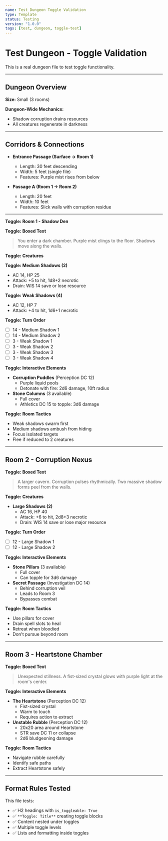 ```yaml
---
name: Test Dungeon Toggle Validation
type: Template
status: Testing
version: "1.0.0"
tags: [test, dungeon, toggle-test]
---
```


# Test Dungeon - Toggle Validation

This is a real dungeon file to test toggle functionality.

---

## Dungeon Overview

**Size:** Small (3 rooms)

**Dungeon-Wide Mechanics:**
- Shadow corruption drains resources
- All creatures regenerate in darkness

---

## Corridors & Connections

- **Entrance Passage (Surface → Room 1)**
    - Length: 30 feet descending
    - Width: 5 feet (single file)
    - Features: Purple mist rises from below

- **Passage A (Room 1 → Room 2)**
    - Length: 20 feet
    - Width: 10 feet
    - Features: Slick walls with corruption residue

---

**Toggle: Room 1 - Shadow Den**

**Toggle: Boxed Text**
> You enter a dark chamber. Purple mist clings to the floor. Shadows move along the walls.

**Toggle: Creatures**

**Toggle: Medium Shadows (2)**
- AC 14, HP 25
- Attack: +5 to hit, 1d8+2 necrotic
- Drain: WIS 14 save or lose resource

**Toggle: Weak Shadows (4)**
- AC 12, HP 7
- Attack: +4 to hit, 1d6+1 necrotic

**Toggle: Turn Order**
- [ ] 14 - Medium Shadow 1
- [ ] 14 - Medium Shadow 2
- [ ] 3 - Weak Shadow 1
- [ ] 3 - Weak Shadow 2
- [ ] 3 - Weak Shadow 3
- [ ] 3 - Weak Shadow 4

**Toggle: Interactive Elements**
- **Corruption Puddles** (Perception DC 12)
    - Purple liquid pools
    - Detonate with fire: 2d6 damage, 10ft radius
- **Stone Columns** (3 available)
    - Full cover
    - Athletics DC 15 to topple: 3d6 damage

**Toggle: Room Tactics**
- Weak shadows swarm first
- Medium shadows ambush from hiding
- Focus isolated targets
- Flee if reduced to 2 creatures

---

## Room 2 - Corruption Nexus

**Toggle: Boxed Text**
> A larger cavern. Corruption pulses rhythmically. Two massive shadow forms peel from the walls.

**Toggle: Creatures**
- **Large Shadows (2)**
    - AC 16, HP 40
    - Attack: +6 to hit, 2d8+3 necrotic
    - Drain: WIS 14 save or lose major resource

**Toggle: Turn Order**
- [ ] 12 - Large Shadow 1
- [ ] 12 - Large Shadow 2

**Toggle: Interactive Elements**
- **Stone Pillars** (3 available)
    - Full cover
    - Can topple for 3d6 damage
- **Secret Passage** (Investigation DC 14)
    - Behind corruption veil
    - Leads to Room 3
    - Bypasses combat

**Toggle: Room Tactics**
- Use pillars for cover
- Drain spell slots to heal
- Retreat when bloodied
- Don't pursue beyond room

---

## Room 3 - Heartstone Chamber

**Toggle: Boxed Text**
> Unexpected stillness. A fist-sized crystal glows with purple light at the room's center.

**Toggle: Interactive Elements**
- **The Heartstone** (Perception DC 12)
    - Fist-sized crystal
    - Warm to touch
    - Requires action to extract
- **Unstable Rubble** (Perception DC 12)
    - 20x20 area around Heartstone
    - STR save DC 11 or collapse
    - 2d6 bludgeoning damage

**Toggle: Room Tactics**
- Navigate rubble carefully
- Identify safe paths
- Extract Heartstone safely

---

## Format Rules Tested

This file tests:
- ✅ H2 headings with `is_toggleable: True`
- ✅ `**Toggle: Title**` creating toggle blocks
- ✅ Content nested under toggles
- ✅ Multiple toggle levels
- ✅ Lists and formatting inside toggles
